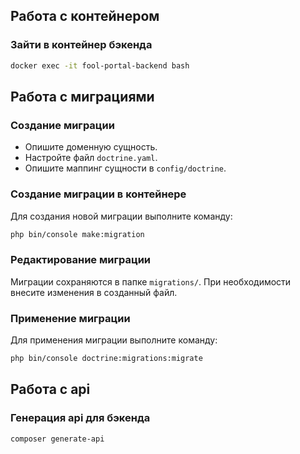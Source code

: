 ## Работа с контейнером

### Зайти в контейнер бэкенда

```bash
docker exec -it fool-portal-backend bash
```

## Работа с миграциями

### Создание миграции

- Опишите доменную сущность.
- Настройте файл `doctrine.yaml`.
- Опишите маппинг сущности в `config/doctrine`.

### Создание миграции в контейнере

Для создания новой миграции выполните команду:

```bash
php bin/console make:migration
```

### Редактирование миграции

Миграции сохраняются в папке `migrations/`. При необходимости внесите изменения в созданный файл.

### Применение миграции

Для применения миграции выполните команду:

```bash
php bin/console doctrine:migrations:migrate
```

## Работа с api

### Генерация api для бэкенда

```bash
composer generate-api
```